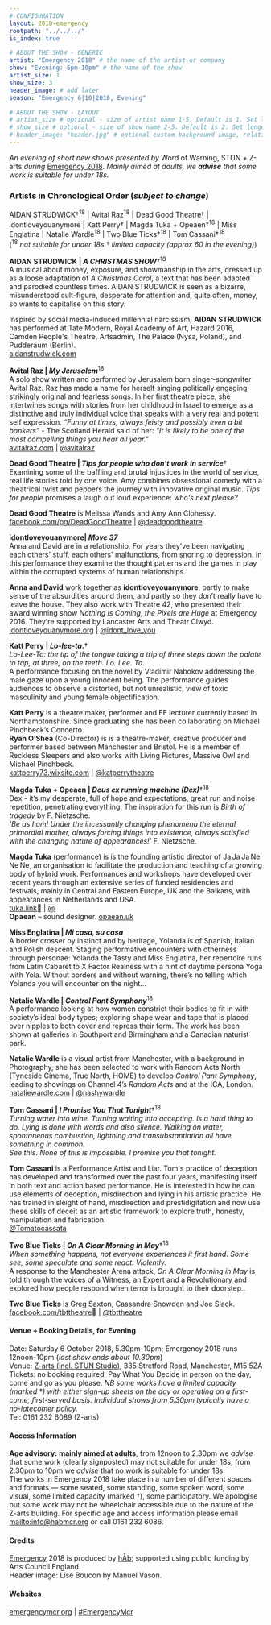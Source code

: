 ```yaml
---
# CONFIGURATION
layout: 2018-emergency
rootpath: "../../../"
is_index: true

# ABOUT THE SHOW - GENERIC
artist: "Emergency 2018" # the name of the artist or company
show: "Evening: 5pm-10pm" # the name of the show
artist_size: 1
show_size: 3
header_image: # add later
season: "Emergency 6|10|2018, Evening"

# ABOUT THE SHOW - LAYOUT
# artist_size # optional - size of artist name 1-5. Default is 1. Set longer names to lower values
# show_size # optional - size of show name 2-5. Default is 2. Set longer names to lower values
# header_image: "header.jpg" # optional custom background image, relative to current page
---
```

*An evening of short new shows presented by* Word of Warning, STUN *+* Z-arts *during* [Emergency 2018](/current/2018-emergency). *Mainly aimed at adults, we **advise** that some work is suitable for under 18s.*              
       
### Artists in Chronological Order (*subject to change*)      
AIDAN STRUDWICK†<sup>18</sup> | Avital Raz<sup>18</sup> | Dead Good Theatre† | idontloveyouanymore | Katt Perry† | Magda Tuka + Opeaen†<sup>18</sup> | Miss Englatina | Natalie Wardle<sup>18</sup> | Two Blue Ticks†<sup>18</sup> | Tom Cassani†<sup>18</sup>                      
(<sup>18</sup> *not suitable for under 18s* † *limited capacity (approx 60 in the evening)*)       
           
**AIDAN STRUDWICK | *A CHRISTMAS SHOW***†<sup>18</sup>         
A musical about money, exposure, and showmanship in the arts, dressed up as a loose adaptation of *A Christmas Carol*, a text that has been adapted and parodied countless times. AIDAN STRUDWICK is seen as a bizarre, misunderstood cult-figure, desperate for attention and, quite often, money, so wants to capitalise on this story.        
        
Inspired by social media-induced millennial narcissism, **AIDAN STRUDWICK** has performed at Tate Modern, Royal Academy of Art, Hazard 2016, Camden People's Theatre, Artsadmin, The Palace (Nysa, Poland), and Pudderaum (Berlin).        
<a href="http://aidanstrudwick.com" target="_blank">aidanstrudwick.com</a>                   

**Avital Raz | *My Jerusalem***<sup>18</sup>         
A solo show written and performed by Jerusalem born singer-songwriter Avital Raz. Raz has made a name for herself singing politically engaging strikingly original and fearless songs. In her first theatre piece, she intertwines songs with stories from her childhood in Israel to emerge as a distinctive and truly individual voice that speaks with a very real and potent self expression. *“Funny at times, always feisty and possibly even a bit bonkers”* -  The Scotland Herald said of her: *"It is likely to be one of the most compelling things you hear all year."*                                                   
<a href="http://avitalraz.com" target="_blank">avitalraz.com</a> | <a href="http://twitter.com/avitalraz" target="_blank">@avitalraz</a>                   

**Dead Good Theatre | *Tips for people who don’t work in service***†         
Examining some of the baffling and brutal injustices in the world of service, real life stories told by one voice. Amy combines obsessional comedy with a theatrical twist and peppers the journey with innovative original music. *Tips for people* promises a laugh out loud experience: *who's next please?*        
        
**Dead Good Theatre** is Melissa Wands and Amy Ann Clohessy.        
<a href="http://facebook.com/pg/DeadGoodTheatre" target="_blank">facebook.com/pg/DeadGoodTheatre</a> | <a href="http://twitter.com/deadgoodtheatre" target="_blank">@deadgoodtheatre</a>                   

**idontloveyouanymore| *Move 37***         
Anna and David are in a relationship. For years they’ve been navigating each others' stuff, each others' malfunctions, from snoring to depression. In this performance they examine the thought patterns and the games in play within the corrupted systems of human relationships.                            
               
**Anna and David** work together as **idontloveyouanymore**, partly to make sense of the absurdities around them, and partly so they don’t really have to leave the house. They also work with Theatre 42, who presented their award winning show *Nothing is Coming, the Pixels are Huge* at Emergency 2016. They're supported by Lancaster Arts and Theatr Clwyd.              
<a href="http://idontloveyouanymore.org" target="_blank">idontloveyouanymore.org</a> | <a href="http://twitter.com/idont_love_you" target="_blank">@idont_love_you</a>                   

**Katt Perry | *Lo-lee-ta.***†         
*Lo-Lee-Ta: the tip of the tongue taking a trip of three steps down the palate to tap, at three, on the teeth. Lo. Lee. Ta.*           
A performance focusing on the novel by Vladimir Nabokov addressing the male gaze upon a young innocent being. The performance guides audiences to observe a distorted, but not unrealistic, view of toxic masculinity and young female objectification.                      

**Katt Perry** is a theatre maker, performer and FE lecturer currently based in Northamptonshire. Since graduating she has been collaborating on Michael Pinchbeck’s Concerto.    
**Ryan O’Shea** (Co-Director) is is a theatre-maker, creative producer and performer based between Manchester and Bristol. He is a member of Reckless Sleepers and also works with Living Pictures, Massive Owl and Michael Pinchbeck.                    
<a href="http://kattperry73.wixsite.com/kattperrytheatre" target="_blank">kattperry73.wixsite.com</a> | <a href="http://twitter.com/katperrytheatre " target="_blank">@katperrytheatre </a>                   

**Magda Tuka + Opeaen | *Deus ex running machine (Dex)***†<sup>18</sup>         
Dex - it’s my desperate, full of hope and expectations, great run and noise repetition, penetrating everything. The inspiration for this run is *Birth of tragedy* by F. Nietzsche.               
*‘Be as I am! Under the incessantly changing phenomena the eternal primordial mother, always forcing things into existence, always satisfied with the changing nature of appearances!’* F. Nietzsche.                      

**Magda Tuka** (performance) is is the founding artistic director of Ja Ja Ja Ne Ne Ne, an organisation to facilitate the production and teaching of a growing body of hybrid work. Performances and workshops have developed over recent years through an extensive series of funded residencies and festivals, mainly in Central and Eastern Europe, UK and the Balkans, with appearances in Netherlands and USA.                 
<a href="http://tuka.link" target="_blank">tuka.link</a> | <a href="http://twitter.com/" target="_blank">@</a>        
**Opaean** – sound designer. <a href="http://opaean.uk" target="_blank">opaean.uk</a>                   

**Miss Englatina | *Mi casa, su casa***         
A border crosser by instinct and by heritage, Yolanda is of Spanish, Italian and Polish descent. Staging performative encounters with otherness through personae: Yolanda the Tasty and Miss Englatina, her repertoire runs from Latin Cabaret to X Factor Realness with a hint of daytime persona Yoga with Yola. Without borders and without warning, there’s no telling which Yolanda you will encounter on the night...                                 

**Natalie Wardle | *Control Pant Symphony***<sup>18</sup>         
A performance looking at how women constrict their bodies to fit in with society’s ideal body types; exploring shape wear and tape that is placed over nipples to both  cover and repress their form. The work has been shown at galleries in Southport and Birmingham and a Canadian naturist park.        
        
**Natalie Wardle** is a visual artist from Manchester, with a background in Photography, she has been selected to work with Random Acts North (Tyneside Cinema, True North, HOME) to develop *Control Pant Symphony*, leading to showings on Channel 4’s *Random Acts* and at the ICA, London.        
<a href="http://nataliewardle.com" target="_blank">nataliewardle.com</a> | <a href="http://twitter.com/nashywardle" target="_blank">@nashywardle</a>                   

**Tom Cassani | *I Promise You That Tonight***†<sup>18</sup>         
*Turning water into wine. Turning waiting into accepting. Is a hard thing to do. Lying is done with words and also silence. Walking on water, spontaneous combustion, lightning and transubstantiation all have something in common.                    
See this. None of this is impossible. I promise you that tonight.*       
        
**Tom Cassani** is a Performance Artist and Liar. Tom's practice of deception has developed and transformed over the past four years, manifesting itself in both text and action based performance. He is interested in how he can use elements of deception, misdirection and lying in his artistic practice. He has trained in sleight of hand, misdirection and prestidigitation and now use these skills of deceit as an artistic framework to explore truth, honesty, manipulation and fabrication.        
<a href="http://twitter.com/Tomatocassata" target="_blank">@Tomatocassata</a>                      
        
**Two Blue Ticks | *On A Clear Morning in May***†<sup>18</sup>        
*When something happens, not everyone experiences it first hand. Some see, some speculate and some react. Violently.*               
A response to the Manchester Arena attack, *On A Clear Morning in May* is told through the voices of a Witness, an Expert and a Revolutionary and explored how people respond when terror is brought to their doorstep..                         
                     
**Two Blue Ticks** is Greg Saxton, Cassandra Snowden and Joe Slack.        
<a href="http://facebook.com/tbttheatre" target="_blank">facebook.com/tbttheatre</a> | <a href="http://twitter.com/tbttheatre" target="_blank">
@tbttheatre</a>                  

#### Venue + Booking Details, for Evening           
Date: Saturday 6 October 2018, 5.30pm-10pm; Emergency 2018 runs 12noon-10pm (*last show ends about 10.30pm*)           
Venue: <a href="http://www.z-arts.org/about-us/getting-here" target="_blank">Z-arts (incl. STUN Studio)</a>, 335 Stretford Road, Manchester, M15 5ZA        
Tickets: no booking required, Pay What You Decide in person on the day, come and go as you please. *NB some works have a limited capacity (marked* †*) with either sign-up sheets on the day or operating on a first-come, first-served basis. Individual shows from 5.30pm typically have a no-latecomer policy.*       
Tel: 0161 232 6089 (Z-arts)          
         
#### Access Information       
**Age advisory: mainly aimed at adults**, from 12noon to 2.30pm we *advise* that some work (clearly signposted) may not suitable for under 18s; from 2.30pm to 10pm we *advise* that no work is suitable for under 18s.<br>The works in Emergency 2018 take place in a number of different spaces and formats — some seated, some standing, some spoken word, some visual, some limited capacity (marked †), some participatory. We apologise but some work may not be wheelchair accessible due to the nature of the Z-arts building. For specific age and access information please email <mailto:info@habmcr.org> or call 0161 232 6086.        
          
#### Credits         
[Emergency](/hab/emergency) 2018 is produced by [hÅb](/hab); supported using public funding by Arts Council England.        
Header image: Lise Boucon by Manuel Vason.               
       
#### Websites
<a href="http://emergencymcr.org" target="_blank">emergencymcr.org</a> | <a href="http://twitter.com/hashtag/EmergencyMcr" target="_blank">#EmergencyMcr</a>
